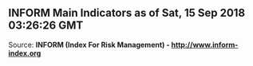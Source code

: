 ## INFORM Main Indicators as of Sat, 15 Sep 2018 03:26:26 GMT

Source: **INFORM (Index For Risk Management) - http://www.inform-index.org**